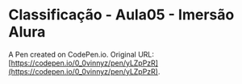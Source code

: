 # Classificação - Aula05 - Imersão Alura

A Pen created on CodePen.io. Original URL: [https://codepen.io/0_0vinnyz/pen/yLZpPzR](https://codepen.io/0_0vinnyz/pen/yLZpPzR).


